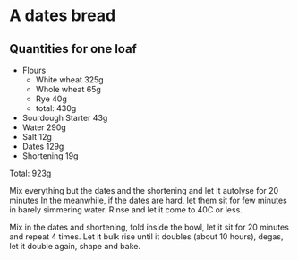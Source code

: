 # A dates bread
## Quantities for one loaf
* Flours
  - White wheat     325g
  - Whole wheat      65g
  - Rye              40g
  - total:          430g
* Sourdough Starter  43g
* Water             290g
* Salt               12g
* Dates             129g
* Shortening         19g

Total: 923g


Mix everything but the dates and the shortening and let it autolyse for 20 minutes
In the meanwhile, if the dates are hard, let them sit for few minutes in barely simmering water.
Rinse and let it come to 40C or less.

Mix in the dates and shortening, fold inside the bowl, let it sit for 20 minutes and repeat 4 times.
Let it bulk rise until it doubles (about 10 hours), degas, let it double again, shape and bake.
